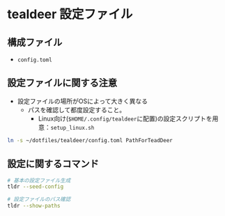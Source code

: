 # tealdeer 設定ファイル

## 構成ファイル

*   `config.toml`

## 設定ファイルに関する注意

*   設定ファイルの場所がOSによって大きく異なる
    *   パスを確認して都度設定すること。
        *   Linux向け(`$HOME/.config/tealdeer`に配置)の設定スクリプトを用意：`setup_linux.sh`

```sh
ln -s ~/dotfiles/tealdeer/config.toml PathForTeadDeer
```

## 設定に関するコマンド

```sh
# 基本の設定ファイル生成
tldr --seed-config

# 設定ファイルのパス確認
tldr --show-paths
```
